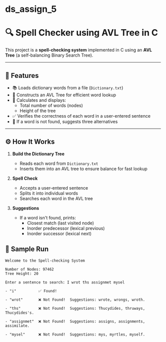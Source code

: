 # ds_assign_5
# 🔍 Spell Checker using AVL Tree in C

This project is a **spell-checking system** implemented in C using an **AVL Tree** (a self-balancing Binary Search Tree).

---

## 📄 Features

- 📚 Loads dictionary words from a file (`Dictionary.txt`)
- 🌳 Constructs an AVL Tree for efficient word lookup
- 🧠 Calculates and displays:
  - Total number of words (nodes)
  - Height of the tree
- ✅ Verifies the correctness of each word in a user-entered sentence
- 🔎 If a word is not found, suggests three alternatives

---

## ⚙️ How It Works  

1. **Build the Dictionary Tree**  
   - Reads each word from `Dictionary.txt`  
   - Inserts them into an AVL tree to ensure balance for fast lookup  

2. **Spell Check**  
   - Accepts a user-entered sentence  
   - Splits it into individual words  
   - Searches each word in the AVL tree  

3. **Suggestions**  
   - If a word isn't found, prints:  
     - Closest match (last visited node)  
     - Inorder predecessor (lexical previous)  
     - Inorder successor (lexical next)  

## 🧪 Sample Run
```
Welcome to the Spell-checking System

Number of Nodes: 97462      
Tree Height: 20

Enter a sentence to search: I wrot ths assignmet mysel

- "i"          ✅ Found!

- "wrot"       ❌ Not Found!  Suggestions: wrote, wrongs, wroth.

- "ths"        ❌ Not Found!  Suggestions: Thucydides, thruways, Thucydides's.

- "assignmet"  ❌ Not Found!  Suggestions: assigns, assignments, assimilate.

- "mysel"      ❌ Not Found!  Suggestions: mys, myrtles, myself.
```
